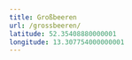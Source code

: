 ```yaml
---
title: Großbeeren
url: /grossbeeren/
latitude: 52.35408880000001
longitude: 13.307754000000001
---
```

